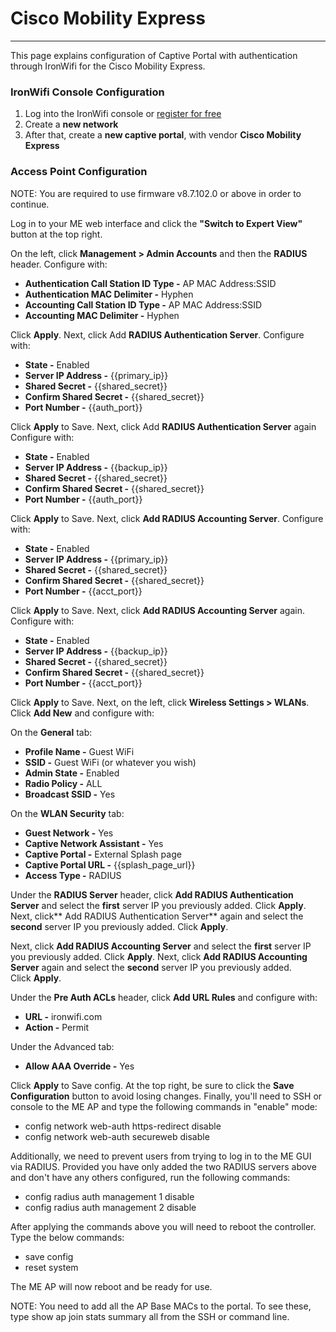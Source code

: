 # **Cisco Mobility Express**

---

This page explains configuration of Captive Portal with authentication through IronWifi for the Cisco Mobility Express. 

### IronWifi Console Configuration

1. Log into the IronWifi console or [register for free](https://console.ironwifi.com/register)
2. Create a **new network**
3. After that, create a **new captive portal**, with vendor **Cisco Mobility Express**

### Access Point Configuration

NOTE: You are required to use firmware v8.7.102.0 or above in order to continue.

Log in to your ME web interface and click the **"Switch to Expert View"** button at the top right.

On the left, click **Management > Admin Accounts** and then the **RADIUS** header. Configure with:

- **Authentication Call Station ID Type -** AP MAC Address:SSID
- **Authentication MAC Delimiter -** Hyphen
- **Accounting Call Station ID Type -** AP MAC Address:SSID
- **Accounting MAC Delimiter -** Hyphen

Click **Apply**. Next, click Add **RADIUS Authentication Server**. Configure with:

- **State -** Enabled
- **Server IP Address -** {{primary_ip}}
- **Shared Secret -** {{shared_secret}}
- **Confirm Shared Secret -** {{shared_secret}}
- **Port Number -** {{auth_port}}

Click **Apply** to Save. Next, click Add **RADIUS Authentication Server** again Configure with:

- **State -** Enabled
- **Server IP Address -** {{backup_ip}}
- **Shared Secret -** {{shared_secret}}
- **Confirm Shared Secret -** {{shared_secret}}
- **Port Number -** {{auth_port}}

Click **Apply** to Save. Next, click **Add RADIUS Accounting Server**. Configure with:

- **State -** Enabled
- **Server IP Address -** {{primary_ip}}
- **Shared Secret -** {{shared_secret}}
- **Confirm Shared Secret -** {{shared_secret}}
- **Port Number -** {{acct_port}}

Click **Apply** to Save. Next, click **Add RADIUS Accounting Server** again. Configure with:

- **State -** Enabled
- **Server IP Address -** {{backup_ip}}
- **Shared Secret -** {{shared_secret}}
- **Confirm Shared Secret -** {{shared_secret}}
- **Port Number -** {{acct_port}}

Click **Apply** to Save. Next, on the left, click **Wireless Settings > WLANs**. Click **Add New** and configure with:

On the **General** tab:

- **Profile Name -** Guest WiFi
- **SSID -** Guest WiFi (or whatever you wish)
- **Admin State -** Enabled
- **Radio Policy -** ALL
- **Broadcast SSID -** Yes

On the **WLAN Security** tab:

- **Guest Network -** Yes
- **Captive Network Assistant -** Yes
- **Captive Portal -** External Splash page
- **Captive Portal URL -** {{splash_page_url}}
- **Access Type -** RADIUS

Under the **RADIUS Server** header, click **Add RADIUS Authentication Server** and select the **first** server IP you previously added. Click **Apply**. Next, click** Add RADIUS Authentication Server** again and select the **second** server IP you previously added. Click **Apply**.

Next, click **Add RADIUS Accounting Server** and select the **first** server IP you previously added. Click **Apply**. Next, click **Add RADIUS Accounting Server** again and select the **second** server IP you previously added. Click **Apply**.

Under the **Pre Auth ACLs** header, click **Add URL Rules** and configure with:

- **URL -** ironwifi.com
- **Action -** Permit

Under the Advanced tab:

- **Allow AAA Override -** Yes

Click **Apply** to Save config. At the top right, be sure to click the **Save Configuration** button to avoid losing changes. Finally, you'll need to SSH or console to the ME AP and type the following commands in "enable" mode:

- config network web-auth https-redirect disable
- config network web-auth secureweb disable

Additionally, we need to prevent users from trying to log in to the ME GUI via RADIUS. Provided you have only added the two RADIUS servers above and don't have any others configured, run the following commands:

- config radius auth management 1 disable
- config radius auth management 2 disable

After applying the commands above you will need to reboot the controller. Type the below commands:

- save config
- reset system

The ME AP will now reboot and be ready for use.

NOTE: You need to add all the AP Base MACs to the portal. To see these, type show ap join stats summary all from the SSH or command line.
